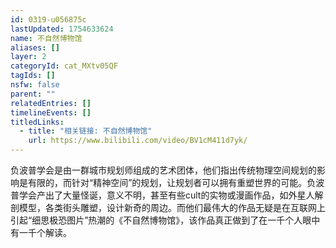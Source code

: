 ```yaml
---
id: 0319-u056875c
lastUpdated: 1754633624
name: 不自然博物馆
aliases: []
layer: 2
categoryId: cat_MXtv05QF
tagIds: []
nsfw: false
parent: ""
relatedEntries: []
timelineEvents: []
titledLinks:
  - title: "相关链接: 不自然博物馆"
    url: https://www.bilibili.com/video/BV1cM411d7yk/
---
```


负波普学会是由一群城市规划师组成的艺术团体，他们指出传统物理空间规划的影响是有限的，而针对“精神空间”的规划，让规划者可以拥有重塑世界的可能。负波普学会产出了大量怪诞，意义不明，甚至有些cult的实物或漫画作品，如外星人解剖模型，各类街头雕塑，设计新奇的周边。而他们最伟大的作品无疑是在互联网上引起“细思极恐图片”热潮的《不自然博物馆》，该作品真正做到了在一千个人眼中有一千个解读。